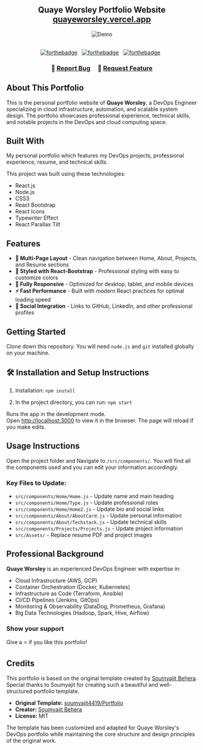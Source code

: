 <h2 align="center">
  Quaye Worsley Portfolio Website<br/>
  <a href="#" target="_blank">quayeworsley.vercel.app</a>
</h2>
<div align="center">
  <img alt="Demo" src="./Images/readme-img1.png" />
</div>

<br/>

<center>

[![forthebadge](https://forthebadge.com/images/badges/built-with-love.svg)](https://forthebadge.com) &nbsp;
[![forthebadge](https://forthebadge.com/images/badges/made-with-javascript.svg)](https://forthebadge.com) &nbsp;
[![forthebadge](https://forthebadge.com/images/badges/open-source.svg)](https://forthebadge.com) &nbsp;

</center>

<h3 align="center">
    🔹
    <a href="https://github.com/ChocoPath/Portfolio/issues">Report Bug</a> &nbsp; &nbsp;
    🔹
    <a href="https://github.com/ChocoPath/Portfolio/issues">Request Feature</a>
</h3>

## About This Portfolio

This is the personal portfolio website of **Quaye Worsley**, a DevOps Engineer specializing in cloud infrastructure, automation, and scalable system design. The portfolio showcases professional experience, technical skills, and notable projects in the DevOps and cloud computing space.

## Built With

My personal portfolio which features my DevOps projects, professional experience, resume, and technical skills.<br/>

This project was built using these technologies:

- React.js
- Node.js
- CSS3
- React Bootstrap
- React Icons
- Typewriter Effect
- React Parallax Tilt

## Features

- **📖 Multi-Page Layout** - Clean navigation between Home, About, Projects, and Resume sections
- **🎨 Styled with React-Bootstrap** - Professional styling with easy to customize colors
- **📱 Fully Responsive** - Optimized for desktop, tablet, and mobile devices
- **⚡ Fast Performance** - Built with modern React practices for optimal loading speed
- **🔗 Social Integration** - Links to GitHub, LinkedIn, and other professional profiles

## Getting Started

Clone down this repository. You will need `node.js` and `git` installed globally on your machine.

## 🛠 Installation and Setup Instructions

1. Installation: `npm install`

2. In the project directory, you can run: `npm start`

Runs the app in the development mode.\
Open [http://localhost:3000](http://localhost:3000) to view it in the browser.
The page will reload if you make edits.

## Usage Instructions

Open the project folder and Navigate to `/src/components/`. 
You will find all the components used and you can edit your information accordingly.

### Key Files to Update:
- `src/components/Home/Home.js` - Update name and main heading
- `src/components/Home/Type.js` - Update professional roles
- `src/components/Home/Home2.js` - Update bio and social links
- `src/components/About/AboutCard.js` - Update personal information
- `src/components/About/Techstack.js` - Update technical skills
- `src/components/Projects/Projects.js` - Update project information
- `src/Assets/` - Replace resume PDF and project images

## Professional Background

**Quaye Worsley** is an experienced DevOps Engineer with expertise in:
- Cloud Infrastructure (AWS, GCP)
- Container Orchestration (Docker, Kubernetes)
- Infrastructure as Code (Terraform, Ansible)
- CI/CD Pipelines (Jenkins, GitOps)
- Monitoring & Observability (DataDog, Prometheus, Grafana)
- Big Data Technologies (Hadoop, Spark, Hive, Airflow)

### Show your support

Give a ⭐ if you like this portfolio!

## Credits

This portfolio is based on the original template created by [Soumyajit Behera](https://soumyajit.tech).
Special thanks to Soumyajit for creating such a beautiful and well-structured portfolio template.

- **Original Template:** [soumyajit4419/Portfolio](https://github.com/soumyajit4419/Portfolio)
- **Creator:** [Soumyajit Behera](https://soumyajit.tech)
- **License:** MIT

The template has been customized and adapted for Quaye Worsley's DevOps portfolio while maintaining the core structure and design principles of the original work.
